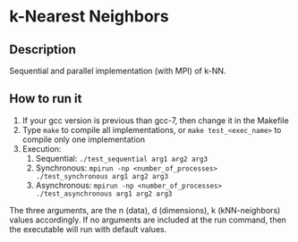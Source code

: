 # k-Nearest Neighbors

## Description
Sequential and parallel implementation (with MPI) of k-NN.

## How to run it

1. If your gcc version is previous than gcc-7, then change it in the Makefile
2. Type ``make`` to compile all implementations, or ``make test_<exec_name>`` to compile
only one implementation
3. Execution:
    1. Sequential: ``./test_sequential arg1 arg2 arg3``
    2. Synchronous: ``mpirun -np <number_of_processes> ./test_synchronous arg1 arg2 arg3``
    3. Asynchronous: ``mpirun -np <number_of_processes> ./test_asynchronous arg1 arg2 arg3``

The three arguments, are the n (data), d (dimensions), k (kNN-neighbors) values accordingly. If no arguments are included at the run command, then the executable will run with default values.

